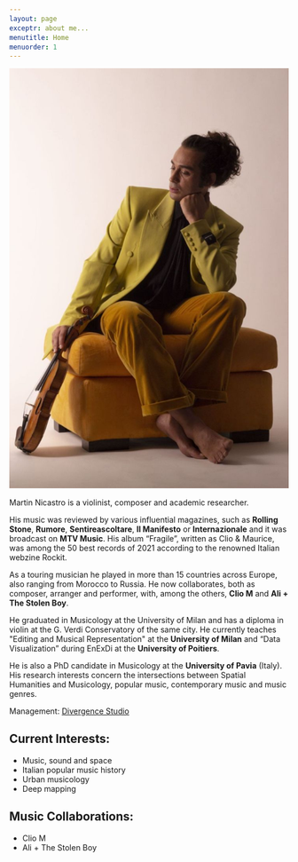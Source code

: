 ```yaml
---
layout: page
exceptr: about me...
menutitle: Home
menuorder: 1
---
```



<img src = "https://raw.githubusercontent.com/martinnicastro/martinnicastro.github.io/main/images/Martin2_4.jpg" />


Martin Nicastro is a violinist, composer and academic researcher.

His music was reviewed by various influential magazines, such as <b>Rolling Stone</b>, <b>Rumore</b>, <b>Sentireascoltare</b>, <b>Il Manifesto</b> or <b>Internazionale</b> and it was broadcast on <b>MTV Music</b>. His album “Fragile”, written as Clio & Maurice, was among the 50 best records of 2021 according to the renowned Italian webzine Rockit.

As a touring musician he played in more than 15 countries across Europe, also ranging from Morocco to Russia. He now collaborates, both as composer, arranger and performer, with, among the others, <b>Clio M</b> and <b>Ali + The Stolen Boy</b>.

He graduated in Musicology at the University of Milan and has a diploma in violin at the G. Verdi Conservatory of the same city. He currently teaches "Editing and Musical Representation" at the <b>University of Milan</b> and “Data Visualization” during EnExDi at the <b>University of Poitiers</b>.

He is also a PhD candidate in Musicology at the <b>University of Pavia</b> (Italy). His research interests concern the intersections between Spatial Humanities and Musicology, popular music, contemporary music and music genres.

Management: [Divergence Studio](https://divergencestudio.com/)

## Current Interests:

- Music, sound and space
- Italian popular music history
- Urban musicology
- Deep mapping

##  Music Collaborations:

- Clio M
- Ali + The Stolen Boy
